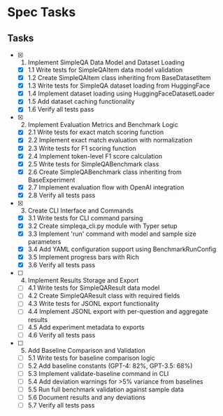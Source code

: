 # Spec Tasks

## Tasks

- [x] 1. Implement SimpleQA Data Model and Dataset Loading
  - [x] 1.1 Write tests for SimpleQAItem data model validation
  - [x] 1.2 Create SimpleQAItem class inheriting from BaseDatasetItem
  - [x] 1.3 Write tests for SimpleQA dataset loading from HuggingFace
  - [x] 1.4 Implement dataset loading using HuggingFaceDatasetLoader
  - [x] 1.5 Add dataset caching functionality
  - [x] 1.6 Verify all tests pass

- [x] 2. Implement Evaluation Metrics and Benchmark Logic
  - [x] 2.1 Write tests for exact match scoring function
  - [x] 2.2 Implement exact match evaluation with normalization
  - [x] 2.3 Write tests for F1 scoring function
  - [x] 2.4 Implement token-level F1 score calculation
  - [x] 2.5 Write tests for SimpleQABenchmark class
  - [x] 2.6 Create SimpleQABenchmark class inheriting from BaseExperiment
  - [x] 2.7 Implement evaluation flow with OpenAI integration
  - [x] 2.8 Verify all tests pass

- [x] 3. Create CLI Interface and Commands
  - [x] 3.1 Write tests for CLI command parsing
  - [x] 3.2 Create simpleqa_cli.py module with Typer setup
  - [x] 3.3 Implement 'run' command with model and sample size parameters
  - [x] 3.4 Add YAML configuration support using BenchmarkRunConfig
  - [x] 3.5 Implement progress bars with Rich
  - [x] 3.6 Verify all tests pass

- [ ] 4. Implement Results Storage and Export
  - [ ] 4.1 Write tests for SimpleQAResult data model
  - [ ] 4.2 Create SimpleQAResult class with required fields
  - [ ] 4.3 Write tests for JSONL export functionality
  - [ ] 4.4 Implement JSONL export with per-question and aggregate results
  - [ ] 4.5 Add experiment metadata to exports
  - [ ] 4.6 Verify all tests pass

- [ ] 5. Add Baseline Comparison and Validation
  - [ ] 5.1 Write tests for baseline comparison logic
  - [ ] 5.2 Add baseline constants (GPT-4: 82%, GPT-3.5: 68%)
  - [ ] 5.3 Implement validate-baseline command in CLI
  - [ ] 5.4 Add deviation warnings for >5% variance from baselines
  - [ ] 5.5 Run full benchmark validation against sample data
  - [ ] 5.6 Document results and any deviations
  - [ ] 5.7 Verify all tests pass

